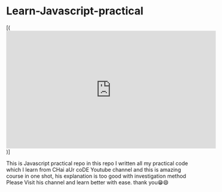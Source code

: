 # Learn-Javascript-practical

[(<iframe width="560" height="315" src="https://www.youtube.com/embed/sscX432bMZo?si=zqBqVxSBlt0nPkic" title="YouTube video player" frameborder="0" allow="accelerometer; autoplay; clipboard-write; encrypted-media; gyroscope; picture-in-picture; web-share" referrerpolicy="strict-origin-when-cross-origin" allowfullscreen></iframe>)]

This is Javascript practical repo in this repo I written all my practical code which I learn from CHai aUr coDE Youtube channel and this is amazing course in one shot, his explanation is too good with investigation method Please Visit his channel and learn better with ease. thank you😁😄
